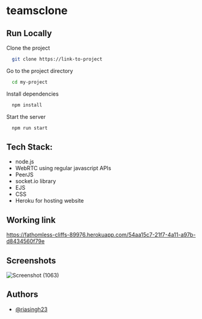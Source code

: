 # teamsclone

## Run Locally

Clone the project

```bash
  git clone https://link-to-project
```

Go to the project directory

```bash
  cd my-project
```

Install dependencies

```bash
  npm install
```

Start the server

```bash
  npm run start
```

## Tech Stack:

 - node.js
 - WebRTC using regular javascript APIs
 - PeerJS
 - socket.io library
 - EJS
 - CSS
 - Heroku for hosting website

## Working link
https://fathomless-cliffs-89976.herokuapp.com/54aa15c7-21f7-4a11-a97b-d8434560f79e

## Screenshots

![Screenshot (1063)](https://user-images.githubusercontent.com/79793334/125494119-4f5b081b-b48b-4d82-a875-ea399a6cb0f6.png)


## Authors

- [@riasingh23](https://www.github.com/riasingh23)

  
